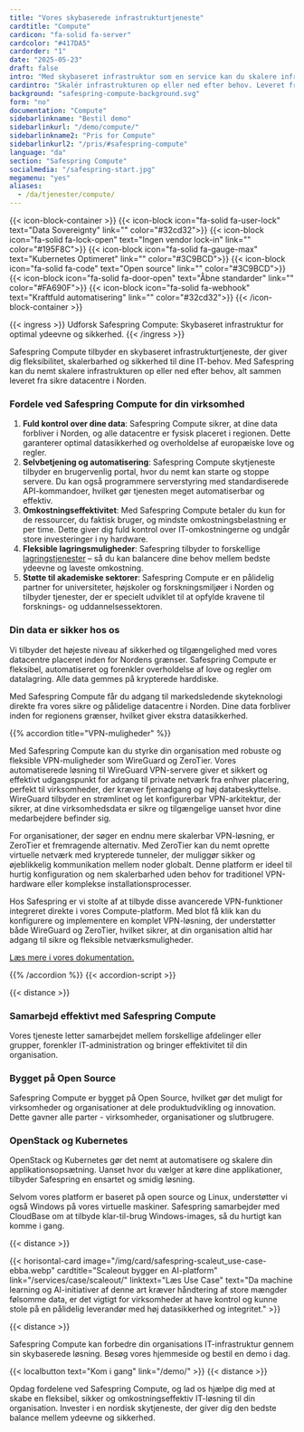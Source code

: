 ```yaml
---
title: "Vores skybaserede infrastrukturtjeneste"
cardtitle: "Compute"
cardicon: "fa-solid fa-server"
cardcolor: "#417DA5"
cardorder: "1"
date: "2025-05-23"
draft: false
intro: "Med skybaseret infrastruktur som en service kan du skalere infrastrukturen op eller ned efter behov. Leveret fra sikre datacentre i Norden."
cardintro: "Skalér infrastrukturen op eller ned efter behov. Leveret fra sikre datacentre i Norden."
background: "safespring-compute-background.svg"
form: "no"
documentation: "Compute"
sidebarlinkname: "Bestil demo"
sidebarlinkurl: "/demo/compute/"
sidebarlinkname2: "Pris for Compute"
sidebarlinkurl2: "/pris/#safespring-compute"
language: "da"
section: "Safespring Compute"
socialmedia: "/safespring-start.jpg"
megamenu: "yes"
aliases:
  - /da/tjenester/compute/
---
```


{{< icon-block-container >}}
{{< icon-block icon="fa-solid fa-user-lock" text="Data Sovereignty" link="" color="#32cd32">}}
{{< icon-block icon="fa-solid fa-lock-open" text="Ingen vendor lock-in" link="" color="#195F8C">}}
{{< icon-block icon="fa-solid fa-gauge-max" text="Kubernetes Optimeret" link="" color="#3C9BCD">}}
{{< icon-block icon="fa-solid fa-code" text="Open source" link="" color="#3C9BCD">}}
{{< icon-block icon="fa-solid fa-door-open" text="Åbne standarder" link="" color="#FA690F">}}
{{< icon-block icon="fa-solid fa-webhook" text="Kraftfuld automatisering" link="" color="#32cd32">}}
{{< /icon-block-container >}}

{{< ingress >}}
Udforsk Safespring Compute: Skybaseret infrastruktur for optimal ydeevne og sikkerhed.
{{< /ingress >}}

Safespring Compute tilbyder en skybaseret infrastrukturtjeneste, der giver dig fleksibilitet, skalerbarhed og sikkerhed til dine IT-behov. Med Safespring kan du nemt skalere infrastrukturen op eller ned efter behov, alt sammen leveret fra sikre datacentre i Norden.

### Fordele ved Safespring Compute for din virksomhed

1. **Fuld kontrol over dine data**: Safespring Compute sikrer, at dine data forbliver i Norden, og alle datacentre er fysisk placeret i regionen. Dette garanterer optimal datasikkerhed og overholdelse af europæiske love og regler.
1. **Selvbetjening og automatisering**: Safespring Compute skytjeneste tilbyder en brugervenlig portal, hvor du nemt kan starte og stoppe servere. Du kan også programmere serverstyring med standardiserede API-kommandoer, hvilket gør tjenesten meget automatiserbar og effektiv.
1. **Omkostningseffektivitet**: Med Safespring Compute betaler du kun for de ressourcer, du faktisk bruger, og mindste omkostningsbelastning er per time. Dette giver dig fuld kontrol over IT-omkostningerne og undgår store investeringer i ny hardware.
1. **Fleksible lagringsmuligheder**: Safespring tilbyder to forskellige [lagringstjenester](/services/storage/) – så du kan balancere dine behov mellem bedste ydeevne og laveste omkostning.
1. **Støtte til akademiske sektorer**: Safespring Compute er en pålidelig partner for universiteter, højskoler og forskningsmiljøer i Norden og tilbyder tjenester, der er specielt udviklet til at opfylde kravene til forsknings- og uddannelsessektoren.

### Din data er sikker hos os

Vi tilbyder det højeste niveau af sikkerhed og tilgængelighed med vores datacentre placeret inden for Nordens grænser. Safespring Compute er fleksibel, automatiseret og forenkler overholdelse af love og regler om datalagring. Alle data gemmes på krypterede harddiske.

Med Safespring Compute får du adgang til markedsledende skyteknologi direkte fra vores sikre og pålidelige datacentre i Norden. Dine data forbliver inden for regionens grænser, hvilket giver ekstra datasikkerhed.

{{% accordion title="VPN-muligheder" %}}

Med Safespring Compute kan du styrke din organisation med robuste og fleksible VPN-muligheder som WireGuard og ZeroTier. Vores automatiserede løsning til WireGuard VPN-servere giver et sikkert og effektivt udgangspunkt for adgang til private netværk fra enhver placering, perfekt til virksomheder, der kræver fjernadgang og høj databeskyttelse. WireGuard tilbyder en strømlinet og let konfigurerbar VPN-arkitektur, der sikrer, at dine virksomhedsdata er sikre og tilgængelige uanset hvor dine medarbejdere befinder sig.

For organisationer, der søger en endnu mere skalerbar VPN-løsning, er ZeroTier et fremragende alternativ. Med ZeroTier kan du nemt oprette virtuelle netværk med krypterede tunneler, der muliggør sikker og øjeblikkelig kommunikation mellem noder globalt. Denne platform er ideel til hurtig konfiguration og nem skalerbarhed uden behov for traditionel VPN-hardware eller komplekse installationsprocesser.

Hos Safespring er vi stolte af at tilbyde disse avancerede VPN-funktioner integreret direkte i vores Compute-platform. Med blot få klik kan du konfigurere og implementere en komplet VPN-løsning, der understøtter både WireGuard og ZeroTier, hvilket sikrer, at din organisation altid har adgang til sikre og fleksible netværksmuligheder.

[Læs mere i vores dokumentation.](https://docs.safespring.com/new/vpn)

{{% /accordion %}}
{{< accordion-script >}}

{{< distance >}}

### Samarbejd effektivt med Safespring Compute

Vores tjeneste letter samarbejdet mellem forskellige afdelinger eller grupper, forenkler IT-administration og bringer effektivitet til din organisation.

### Bygget på Open Source

Safespring Compute er bygget på Open Source, hvilket gør det muligt for virksomheder og organisationer at dele produktudvikling og innovation. Dette gavner alle parter - virksomheder, organisationer og slutbrugere.

### OpenStack og Kubernetes

OpenStack og Kubernetes gør det nemt at automatisere og skalere din applikationsopsætning. Uanset hvor du vælger at køre dine applikationer, tilbyder Safespring en ensartet og smidig løsning.

Selvom vores platform er baseret på open source og Linux, understøtter vi også Windows på vores virtuelle maskiner. Safespring samarbejder med CloudBase om at tilbyde klar-til-brug Windows-images, så du hurtigt kan komme i gang.

{{< distance >}}

{{< horisontal-card image="/img/card/safespring-scaleut_use-case-ebba.webp" cardtitle="Scaleout bygger en AI-platform" link="/services/case/scaleout/" linktext="Læs Use Case" text="Da machine learning og AI-initiativer af denne art kræver håndtering af store mængder følsomme data, er det vigtigt for virksomheder at have kontrol og kunne stole på en pålidelig leverandør med høj datasikkerhed og integritet." >}}

{{< distance >}}

Safespring Compute kan forbedre din organisations IT-infrastruktur gennem sin skybaserede løsning. Besøg vores hjemmeside og bestil en demo i dag.

{{< localbutton text="Kom i gang" link="/demo/" >}}
{{< distance >}}

Opdag fordelene ved Safespring Compute, og lad os hjælpe dig med at skabe en fleksibel, sikker og omkostningseffektiv IT-løsning til din organisation. Invester i en nordisk skytjeneste, der giver dig den bedste balance mellem ydeevne og sikkerhed.
